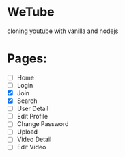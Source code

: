 # WeTube

cloning youtube with vanilla and nodejs

# Pages:

- [ ] Home
- [ ] Login
- [X] Join
- [x] Search
- [ ] User Detail
- [ ] Edit Profile
- [ ] Change Password
- [ ] Upload
- [ ] Video Detail
- [ ] Edit Video